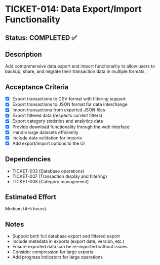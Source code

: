 # TICKET-014: Data Export/Import Functionality

## Status: COMPLETED ✅

## Description
Add comprehensive data export and import functionality to allow users to backup, share, and migrate their transaction data in multiple formats.

## Acceptance Criteria
- [x] Export transactions to CSV format with filtering support
- [x] Export transactions to JSON format for data interchange
- [x] Import transactions from exported JSON files
- [x] Export filtered data (respects current filters)
- [x] Export category statistics and analytics data
- [x] Provide download functionality through the web interface
- [x] Handle large datasets efficiently
- [x] Include data validation for imports
- [x] Add export/import options to the UI

## Dependencies
- TICKET-003 (Database operations)
- TICKET-007 (Transaction display and filtering)
- TICKET-008 (Category management)

## Estimated Effort
Medium (4-5 hours)

## Notes
- Support both full database export and filtered export
- Include metadata in exports (export date, version, etc.)
- Ensure exported data can be re-imported without issues
- Consider compression for large exports
- Add progress indicators for large operations